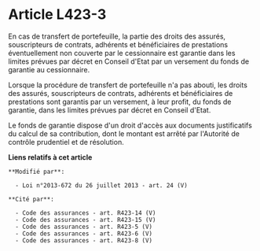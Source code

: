 # Article L423-3

En cas de transfert de portefeuille, la partie des droits des assurés, souscripteurs de contrats, adhérents et bénéficiaires
de prestations éventuellement non couverte par le cessionnaire est garantie dans les limites prévues par décret en Conseil
d'Etat par un versement du fonds de garantie au cessionnaire. 

Lorsque la procédure de transfert de portefeuille n'a pas abouti, les droits des assurés, souscripteurs de contrats,
adhérents et bénéficiaires de prestations sont garantis par un versement, à leur profit, du fonds de garantie, dans les
limites prévues par décret en Conseil d'Etat. 

Le fonds de garantie dispose d'un droit d'accès aux documents justificatifs du calcul de sa contribution, dont le montant est
arrêté par l'Autorité de contrôle prudentiel et de résolution.

**Liens relatifs à cet article**

	**Modifié par**:

	  - Loi n°2013-672 du 26 juillet 2013 - art. 24 (V)

	**Cité par**:

	  - Code des assurances - art. R423-14 (V)
	  - Code des assurances - art. R423-15 (V)
	  - Code des assurances - art. R423-5 (V)
	  - Code des assurances - art. R423-6 (V)
	  - Code des assurances - art. R423-8 (V)
